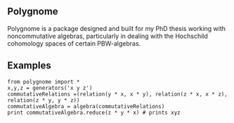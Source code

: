 Polygnome
---------------

Polygnome is a package designed and built for my PhD thesis working with noncommutative algebras, particularly in dealing with the Hochschild cohomology spaces of certain PBW-algebras.

Examples
---------------
	from polygnome import *
	x,y,z = generators('x y z')
	commutativeRelations =(relation(y * x, x * y), relation(z * x, x * z), relation(z * y, y * z))
	commutativeAlgebra = algebra(commutativeRelations)
	print commutativeAlgebra.reduce(z * y * x) # prints xyz


